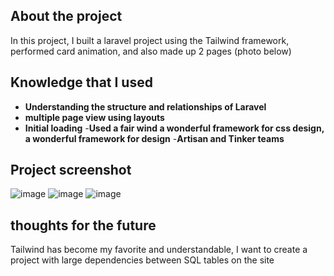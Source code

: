 ## About the project
In this project, I built a laravel project using the Tailwind framework, performed card animation, and also made up 2 pages (photo below)


## Knowledge that I used

- **Understanding the structure and relationships of Laravel**
- **multiple page view using layouts**
- **Initial loading**
-**Used a fair wind a wonderful framework for css design, a wonderful framework for design**
-**Artisan and Tinker teams**

## Project screenshot
![image](https://user-images.githubusercontent.com/67556607/195053935-fa61599a-ac2f-4637-8133-7fbcddb59b43.png)
![image](https://user-images.githubusercontent.com/67556607/195053981-c5702782-8132-4748-adee-5c01564e089d.png)
![image](https://user-images.githubusercontent.com/67556607/195054038-14fbc637-f3ec-475f-9f75-36d1b92ce5b8.png)


## thoughts for the future
Tailwind has become my favorite and understandable, I want to create a project with large dependencies between SQL tables on the site
